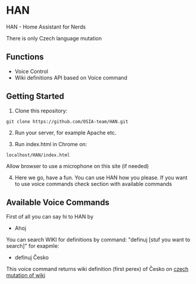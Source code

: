 # HAN
HAN - Home Assistant for Nerds

There is only Czech language mutation

## Functions
* Voice Control
* Wiki definitions API based on Voice command


## Getting Started

1) Clone this repository: 
```
git clone https://github.com/OSIA-team/HAN.git
```

2) Run your server, for example Apache etc.

3) Run index.html in Chrome on:
```
localhost/HAN/index.html
```
Allow browser to use a microphone on this site (if needed)

4) Here we go, have a fun. You can use HAN how you please. If you want to use voice commands check section with available commands

## Available Voice Commands
First of all you can say hi to HAN by 
  * Ahoj

You can search WIKI for definitions by command: "definuj [stuf you want to search]" for exapmle:
  * definuj Česko
  
This voice command returns wiki definition (first perex) of Česko on [czech mutation of wiki](https://cs.wikipedia.org/wiki/%C4%8Cesko)

